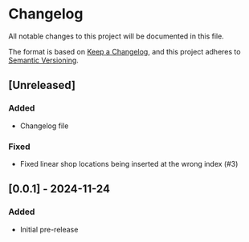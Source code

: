 # Changelog

All notable changes to this project will be documented in this file.

The format is based on [Keep a Changelog](https://keepachangelog.com/en/1.1.0/),
and this project adheres to [Semantic Versioning](https://semver.org/spec/v2.0.0.html).

## [Unreleased]

### Added

- Changelog file

### Fixed

- Fixed linear shop locations being inserted at the wrong index (#3)

## [0.0.1] - 2024-11-24

### Added

- Initial pre-release
